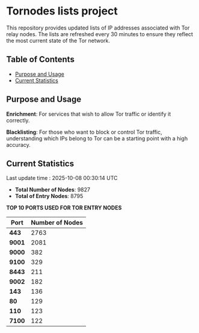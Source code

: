 # Tornodes lists project

This repository provides updated lists of IP addresses associated with Tor relay nodes. The lists are refreshed every 30 minutes to ensure they reflect the most current state of the Tor network.

## Table of Contents

- [Purpose and Usage](#purpose-and-usage)
- [Current Statistics](#current-statistics)


## Purpose and Usage

**Enrichment**: For services that wish to allow Tor traffic or identify it correctly.

**Blacklisting**: For those who want to block or control Tor traffic, understanding which IPs belong to Tor can be a starting point with a high accuracy.

## Current Statistics

Last update time : 2025-10-08 00:30:14 UTC

- **Total Number of Nodes**: 9827
- **Total of Entry Nodes**: 8795

**TOP 10 PORTS USED FOR TOR ENTRY NODES**

| **Port** | **Number of Nodes** |
|------|-----------------|
| **443**   | 2763  |
| **9001**   | 2081  |
| **9000**   | 382  |
| **9100**   | 329  |
| **8443**   | 211  |
| **9002**   | 182  |
| **143**   | 136  |
| **80**   | 129  |
| **110**   | 123  |
| **7100**   | 122  |

